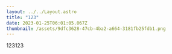 ```yaml
---
layout: ../../Layout.astro
title: "123"
date: 2023-01-25T06:01:05.067Z
thumbnail: /assets/9dfc3628-47cb-4ba2-a664-3181fb25fdb1.png
---
```

1﻿23123